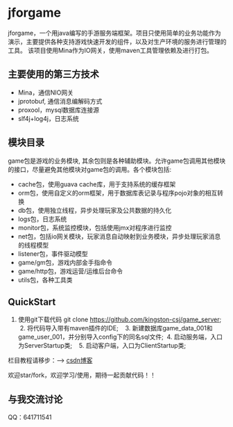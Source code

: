 # jforgame
  jforgame，一个用java编写的手游服务端框架。项目只使用简单的业务功能作为演示，主要提供各种支持游戏快速开发的组件，以及对生产环境的服务进行管理的工具。
  该项目使用Mina作为IO网关，使用maven工具管理依赖及进行打包。 
  
  ## 主要使用的第三方技术  
  *  Mina，通信NIO网关  
  *  jprotobuf, 通信消息编解码方式  
  *  proxool，mysql数据库连接源  
  *  slf4j+log4j，日志系统  

  ## 模块目录
  game包是游戏的业务模块, 其余包则是各种辅助模块。允许game包调用其他模块的接口，尽量避免其他模块对game包的调用。各个模块包括:
  * cache包，使用guava cache库，用于支持系统的缓存框架　　
  * orm包，使用自定义的orm框架，用于数据库表记录与程序pojo对象的相互转换　　　
  * db包，使用独立线程，异步处理玩家及公共数据的持久化　
  * logs包，日志系统　
  * monitor包，系统监控模块，包括使用jmx对程序进行监控 　　
  * net包，包括io网关模块，玩家消息自动映射到业务模块，异步处理玩家消息的线程模型　
  * listener包，事件驱动模型  
  * game/gm包，游戏内部金手指命令  
  * game/http包，游戏运营/运维后台命令
  * utils包，各种工具类　　

  ## QuickStart  
  1. 使用git下载代码 git clone https://github.com/kingston-csj/game_server;
  2. 将代码导入带有maven插件的IDE;  
  3. 新建数据库game_data_001和game_user_001，并分别导入config下的同名sql文件;
  4. 启动服务端，入口为ServerStartup类;  
  5. 启动客户端，入口为ClientStartup类;



  栏目教程请移步：--> [csdn博客](http://blog.csdn.net/column/details/16043.html)

  欢迎star/fork，欢迎学习/使用，期待一起贡献代码！！

  ## 与我交流讨论
  QQ：641711541
  
